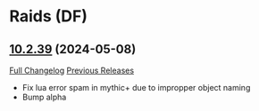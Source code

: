 # <DBM Mod> Raids (DF)

## [10.2.39](https://github.com/DeadlyBossMods/DeadlyBossMods/tree/10.2.39) (2024-05-08)
[Full Changelog](https://github.com/DeadlyBossMods/DeadlyBossMods/compare/10.2.38...10.2.39) [Previous Releases](https://github.com/DeadlyBossMods/DeadlyBossMods/releases)

- Fix lua error spam in mythic+ due to impropper object naming  
- Bump alpha  
